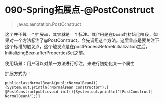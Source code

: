 # 090-Spring拓展点-@PostConstruct

> javax.annotation.PostConstruct

这个并不算一个扩展点，其实就是一个标注。其作用是在bean的初始化阶段，如果对一个方法标注了@PostConstruct，会先调用这个方法。这里重点是要关注下这个标准的触发点，这个触发点是在postProcessBeforeInitialization之后，InitializingBean.afterPropertiesSet之前。

使用场景：用户可以对某一方法进行标注，来进行初始化某一个属性

扩展方式为：

```
publicclassNormalBeanA{publicNormalBeanA(){System.out.println("NormalBean constructor");}
@PostConstructpublicvoid init(){System.out.println("[PostConstruct] NormalBeanA");}}
```

## 